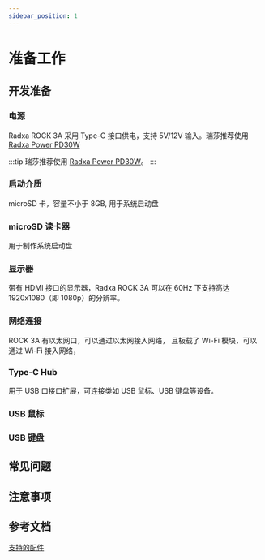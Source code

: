 ```yaml
---
sidebar_position: 1
---
```


# 准备工作

## 开发准备

### 电源

Radxa ROCK 3A 采用 Type-C 接口供电，支持 5V/12V 输入。瑞莎推荐使用 [Radxa Power PD30W](../accessories/pd_30w)

:::tip
瑞莎推荐使用 [Radxa Power PD30W](../accessories/pd-30w)。
:::

### 启动介质

microSD 卡，容量不小于 8GB, 用于系统启动盘

### microSD 读卡器

用于制作系统启动盘

### 显示器

带有 HDMI 接口的显示器，Radxa ROCK 3A 可以在 60Hz 下支持高达 1920x1080（即 1080p）的分辨率。

### 网络连接

ROCK 3A 有以太网口，可以通过以太网接入网络， 且板载了 Wi-Fi 模块，可以通过 Wi-Fi 接入网络，

### Type-C Hub

用于 USB 口接口扩展，可连接类如 USB 鼠标、USB 键盘等设备。

### USB 鼠标

### USB 键盘

## 常见问题

## 注意事项

## 参考文档

[支持的配件](../accessories)
